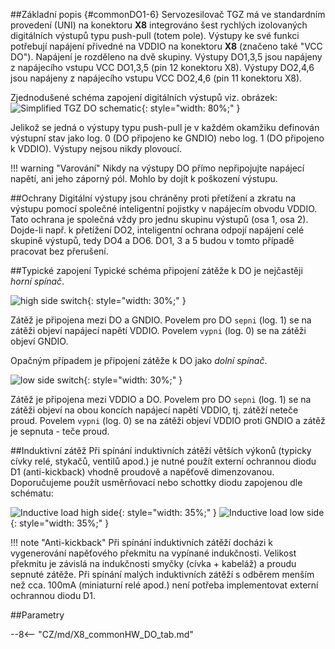 ##Základní popis {#commonDO1-6}
Servozesilovač TGZ má ve standardním provedení (UNI) na konektoru **X8** integrováno šest rychlých izolovaných digitálních výstupů typu push-pull (totem pole).
Výstupy ke své funkci potřebují napájení přivedné na VDDIO na konektoru **X8** (značeno také "VCC DO").
Napájení je rozděleno na dvě skupiny.
Výstupy DO1,3,5 jsou napájeny z napájecího vstupu VCC DO1,3,5 (pin 12 konektoru X8).
Výstupy DO2,4,6 jsou napájeny z napájecího vstupu VCC DO2,4,6 (pin 11 konektoru X8).   

Zjednodušené schéma zapojení digitálních výstupů viz. obrázek:
![Simplified TGZ DO schematic](../../common/img/TGZ_DO_simplified.svg){: style="width: 80%;" }

Jelikož se jedná o výstupy typu push-pull je v každém okamžiku definován výstupní stav jako log. 0 (DO připojeno ke GNDIO) nebo log. 1 (DO připojeno k VDDIO). Výstupy nejsou nikdy plovoucí.

!!! warning "Varování"
	Nikdy na výstupy DO přímo nepřipojujte napájecí napětí, ani jeho záporný pól.
	Mohlo by dojít k poškození výstupu.

##Ochrany
Digitální výstupy jsou chráněny proti přetížení a zkratu na výstupu pomocí společné inteligentní pojistky v napájecím obvodu VDDIO. Tato ochrana je společná vždy pro jednu skupinu výstupů (osa 1, osa 2).
Dojde-li např. k přetížení DO2, inteligentní ochrana odpojí napájení celé skupině výstupů, tedy DO4 a DO6.
DO1, 3 a 5 budou v tomto případě pracovat bez přerušení.   

##Typické zapojení
Typické schéma připojení zátěže k DO je nejčastěji *horní spínač*.   

![high side switch](../../common/img/HS_switch.svg){: style="width: 30%;" }

Zátěž je připojena mezi DO a GNDIO. Povelem pro DO `sepni` (log. 1) se na zátěži objeví napájecí napětí VDDIO.
Povelem `vypni` (log. 0) se na zátěži objeví GNDIO.

Opačným případem je připojení zátěže k DO jako *dolní spínač*.   

![low side switch](../../common/img/LS_switch.svg){: style="width: 30%;" }

Zátěž je připojena mezi VDDIO a DO. Povelem pro DO `sepni` (log. 1) se na zátěži objeví na obou koncích napájecí napětí VDDIO, tj. zátěží neteče proud.
Povelem `vypni` (log. 0) se na zátěži objeví VDDIO proti GNDIO a zátěž je sepnuta - teče proud.   

##Induktivní zátěž
Při spínání induktivních zátěží větších výkonů (typicky cívky relé, stykačů, ventilů apod.) je nutné použít externí ochrannou diodu D1 (anti-kickback) vhodně proudově a napěťově dimenzovanou.
Doporučujeme použít usměrňovací nebo schottky diodu zapojenou dle schématu:   

![Inductive load high side](../../common/img/InductiveLoad.svg){: style="width: 35%;" }
![Inductive load low side](../../common/img/InductiveLoadLS.svg){: style="width: 35%;" }

!!! note "Anti-kickback"
	Při spínání induktivních zátěží docházi k vygenerování napěťového překmitu na vypínané indukčnosti.
	Velikost překmitu je závislá na indukčnosti smyčky (cívka + kabeláž) a proudu sepnuté zátěže.
	Při spínání malých induktivních zátěží s odběrem menším než cca. 100mA (miniaturní relé apod.) není potřeba implementovat externí ochrannou diodu D1.


##Parametry

--8<-- "CZ/md/X8_commonHW_DO_tab.md"